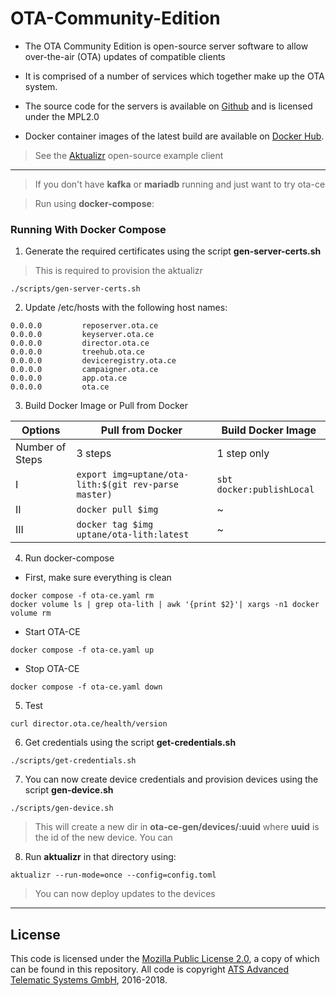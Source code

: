 # OTA-Community-Edition

- The OTA Community Edition is open-source server software to allow over-the-air (OTA) updates of compatible clients

- It is comprised of a number of services which together make up the OTA system.

- The source code for the servers is available on [Github](https://github.com/advancedtelematic) and is licensed under the MPL2.0

- Docker container images of the latest build are available on [Docker Hub](https://hub.docker.com/u/advancedtelematic).
> See the [Aktualizr](https://github.com/advancedtelematic/aktualizr) open-source example client
---
> If you don't have **kafka** or **mariadb** running and just want to try ota-ce

> Run using **docker-compose**:
### Running With Docker Compose
1. Generate the required certificates using the script **gen-server-certs.sh**
>This is required to provision the aktualizr
```
./scripts/gen-server-certs.sh
```
2. Update /etc/hosts with the following host names:

```
0.0.0.0         reposerver.ota.ce
0.0.0.0         keyserver.ota.ce
0.0.0.0         director.ota.ce
0.0.0.0         treehub.ota.ce
0.0.0.0         deviceregistry.ota.ce
0.0.0.0         campaigner.ota.ce
0.0.0.0         app.ota.ce
0.0.0.0         ota.ce
```

3. Build Docker Image or Pull from Docker

|     Options     |Pull from Docker            | Build Docker Image            |
|----------------|-------------------------------|-----------------------------|
|Number of Steps|3 steps|1 step only|
|I|`export img=uptane/ota-lith:$(git rev-parse master)`|`sbt docker:publishLocal`|
|II|`docker pull $img`|      ~     |
|III|`docker tag $img uptane/ota-lith:latest`|~|

4. Run docker-compose

- First, make sure everything is clean
```
docker compose -f ota-ce.yaml rm
docker volume ls | grep ota-lith | awk '{print $2}'| xargs -n1 docker volume rm

```
- Start OTA-CE
```
docker compose -f ota-ce.yaml up
```
- Stop OTA-CE
```
docker compose -f ota-ce.yaml down
```

5. Test

```
curl director.ota.ce/health/version
```

6. Get credentials using the script **get-credentials.sh**

 ```
 ./scripts/get-credentials.sh
 ```

7. You can now create device credentials and provision devices using the script **gen-device.sh**

 ```
 ./scripts/gen-device.sh
 ```
 > This will create a new dir in **ota-ce-gen/devices/:uuid** where **uuid** is the id of the new device. You can

8. Run **aktualizr** in that directory using:
```
aktualizr --run-mode=once --config=config.toml
```   
  > You can now deploy updates to the devices
---
## License

This code is licensed under the [Mozilla Public License 2.0](LICENSE), a copy of which can be found in this repository. All code is copyright [ATS Advanced Telematic Systems GmbH](https://www.advancedtelematic.com), 2016-2018.
